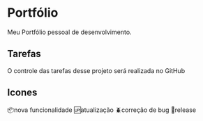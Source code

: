 # Portfólio

Meu Portfólio pessoal de desenvolvimento.

## Tarefas

O controle das tarefas desse projeto será realizada no GitHub

## Icones

:package:nova funcionalidade
:up:atualização
:beetle:correção de bug
:checkered_flag:release